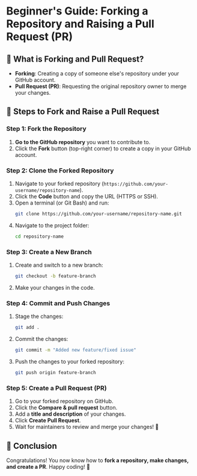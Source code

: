 # Beginner's Guide: Forking a Repository and Raising a Pull Request (PR)

## 🚀 What is Forking and Pull Request?
- **Forking**: Creating a copy of someone else's repository under your GitHub account.
- **Pull Request (PR)**: Requesting the original repository owner to merge your changes.

## 📌 Steps to Fork and Raise a Pull Request

### Step 1: Fork the Repository
1. **Go to the GitHub repository** you want to contribute to.
2. Click the **Fork** button (top-right corner) to create a copy in your GitHub account.

### Step 2: Clone the Forked Repository
1. Navigate to your forked repository (`https://github.com/your-username/repository-name`).
2. Click the **Code** button and copy the URL (HTTPS or SSH).
3. Open a terminal (or Git Bash) and run:
   ```sh
   git clone https://github.com/your-username/repository-name.git
   ```
4. Navigate to the project folder:
   ```sh
   cd repository-name
   ```

### Step 3: Create a New Branch
1. Create and switch to a new branch:
   ```sh
   git checkout -b feature-branch
   ```
2. Make your changes in the code.

### Step 4: Commit and Push Changes
1. Stage the changes:
   ```sh
   git add .
   ```
2. Commit the changes:
   ```sh
   git commit -m "Added new feature/fixed issue"
   ```
3. Push the changes to your forked repository:
   ```sh
   git push origin feature-branch
   ```

### Step 5: Create a Pull Request (PR)
1. Go to your forked repository on GitHub.
2. Click the **Compare & pull request** button.
3. Add a **title and description** of your changes.
4. Click **Create Pull Request**.
5. Wait for maintainers to review and merge your changes! 🎉

## 🎯 Conclusion
Congratulations! You now know how to **fork a repository, make changes, and create a PR**. Happy coding! 🚀
